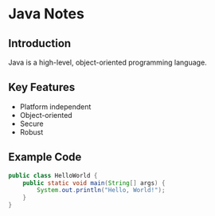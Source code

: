 # Java Notes

## Introduction
Java is a high-level, object-oriented programming language.

## Key Features
- Platform independent
- Object-oriented
- Secure
- Robust

## Example Code
```java
public class HelloWorld {
    public static void main(String[] args) {
        System.out.println("Hello, World!");
    }
}
